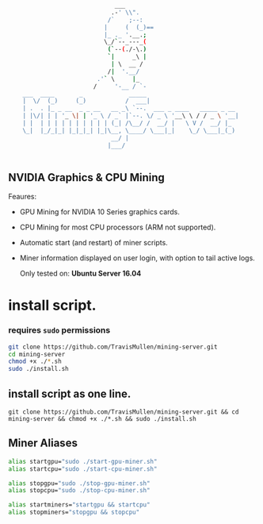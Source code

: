 ```sh
                              ___
                             .-' \\".
                            /`    ;--:
                           |     (  (_)==
                           |_ ._ '.__.;
                           \_/`--_---_(
                            (`--(./-\.)
                            `|     _\ |
                             | \  __ /
                            /|  '.__/
                         .'` \     |_
                        /     '-__ / `-
    ___  ____       _             _____                          
    |  \/  (_)     (_)           /  ___|                         
    | .  . |_ _ __  _ _ __   __ _\ `--.  ___ _ ____   _____ _ __ 
    | |\/| | | '_ \| | '_ \ / _` |`--. \/ _ \ '__\ \ / / _ \ '__|
    | |  | | | | | | | | | | (_| /\__/ /  __/ |   \ V /  __/ |_  
    \_|  |_/_|_| |_|_|_| |_|\__, \____/ \___|_|    \_/ \___|_(_) 
                             __/ |                               
                            |___/                                
                                     
```
## NVIDIA Graphics & CPU Mining

Feaures:
- GPU Mining for NVIDIA 10 Series graphics cards.
- CPU Mining for most CPU processors (ARM not supported).
- Automatic start (and restart) of miner scripts.
- Miner information displayed on user login, with option to tail active logs.

  Only tested on:
  **Ubuntu Server 16.04**

# install script.
### requires `sudo` permissions

```sh 
git clone https://github.com/TravisMullen/mining-server.git
cd mining-server
chmod +x ./*.sh
sudo ./install.sh 
```
## install script as one line.
`git clone https://github.com/TravisMullen/mining-server.git && cd mining-server && chmod +x ./*.sh && sudo ./install.sh `

## Miner Aliases

```bash
alias startgpu="sudo ./start-gpu-miner.sh"
alias startcpu="sudo ./start-cpu-miner.sh"

alias stopgpu="sudo ./stop-gpu-miner.sh"
alias stopcpu="sudo ./stop-cpu-miner.sh"

alias startminers="startgpu && startcpu"
alias stopminers="stopgpu && stopcpu"
```
